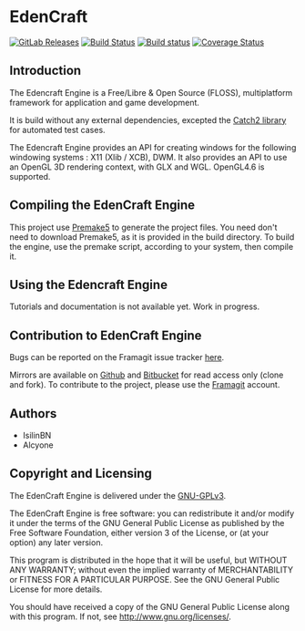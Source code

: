 # EdenCraft

[![GitLab Releases](https://img.shields.io/badge/dynamic/json.svg?label=release&url=https://framagit.org/api/v4/projects/24785/repository/tags&query=$[0].name&colorB=blue&logo=gitlab)](https://framagit.org/simnomce_u/EdenCraft/tags)
[![Build Status](https://travis-ci.org/simnomceu/EdenCraft.svg?branch=master)](https://travis-ci.org/simnomceu/EdenCraft)
[![Build status](https://ci.appveyor.com/api/projects/status/h14mj302e5x0amy4/branch/master?svg=true)](https://ci.appveyor.com/project/simnomceu/edencraft/branch/master)
[![Coverage Status](https://coveralls.io/repos/github/simnomceu/EdenCraft/badge.svg?branch=master)](https://coveralls.io/github/Isilin/EdenCraft?branch=master)


## Introduction
The Edencraft Engine is a Free/Libre & Open Source (FLOSS), multiplatform framework for application and game development.

It is build without any external dependencies, excepted the [Catch2 library](https://github.com/catchorg/Catch2) for automated test cases.

The Edencraft Engine provides an API for creating windows for the following windowing systems : X11 (Xlib / XCB), DWM. It also provides an API to use an OpenGL 3D rendering context, with GLX and WGL. OpenGL4.6 is supported.


## Compiling the EdenCraft Engine
This project use [Premake5](https://premake.github.io/download.html) to generate the project files. You need don't need to download Premake5, as it is provided in the build directory. To build the engine, use the premake script, according to your system, then compile it.

## Using the Edencraft Engine
Tutorials and documentation is not available yet. Work in progress.

## Contribution to EdenCraft Engine
Bugs can be reported on the Framagit issue tracker [here](https://framagit.org/simnomce_u/EdenCraft/issues).

Mirrors are available on [Github](https://github.com/simnomceu/EdenCraft) and [Bitbucket](https://bitbucket.org/simnomce_u/edencraft) for read access only (clone and fork). To contribute to the project, please use the [Framagit](https://framagit.org/simnomce_u/EdenCraft) account.

## Authors
* IsilinBN
* Alcyone

## Copyright and Licensing
The EdenCraft Engine is delivered under the [GNU-GPLv3](https://www.gnu.org/licenses/gpl-3.0.fr.html).

The EdenCraft Engine is free software: you can redistribute it and/or modify it under the terms of the GNU General Public License as published by the Free Software Foundation, either version 3 of the License, or (at your option) any later version.
 
This program is distributed in the hope that it will be useful, but WITHOUT ANY WARRANTY; without even the implied warranty of MERCHANTABILITY or FITNESS FOR A PARTICULAR PURPOSE.  See the GNU General Public License for more details.

You should have received a copy of the GNU General Public License along with this program.  If not, see <http://www.gnu.org/licenses/>.